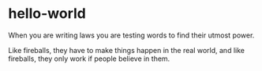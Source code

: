# hello-world

When you are writing laws you are testing words to find their utmost power.

Like fireballs, they have to make things happen in the real world, and like fireballs, they only work if people believe in them.
